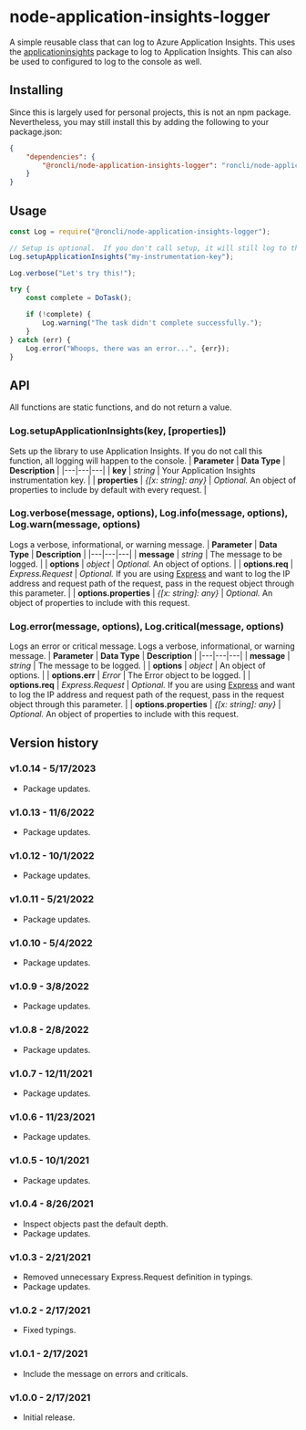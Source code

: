 # node-application-insights-logger
A simple reusable class that can log to Azure Application Insights.  This uses the [applicationinsights](https://github.com/microsoft/ApplicationInsights-node.js) package to log to Application Insights.  This can also be used to configured to log to the console as well.

## Installing
Since this is largely used for personal projects, this is not an npm package.  Nevertheless, you may still install this by adding the following to your package.json:

```json
{
    "dependencies": {
        "@roncli/node-application-insights-logger": "roncli/node-application-insights-logger#v1.0.14"
    }
}
```

## Usage
```javascript
const Log = require("@roncli/node-application-insights-logger");

// Setup is optional.  If you don't call setup, it will still log to the console.
Log.setupApplicationInsights("my-instrumentation-key");

Log.verbose("Let's try this!");

try {
    const complete = DoTask();

    if (!complete) {
        Log.warning("The task didn't complete successfully.");
    }
} catch (err) {
    Log.error("Whoops, there was an error...", {err});
}
```

## API
All functions are static functions, and do not return a value.

### Log.setupApplicationInsights(key, [properties])
Sets up the library to use Application Insights.  If you do not call this function, all logging will happen to the console.
| **Parameter** | **Data Type** | **Description** |
|---|---|---|
| **key** | *string* | Your Application Insights instrumentation key. |
| **properties** | *{[x: string]: any}* | *Optional.*  An object of properties to include by default with every request. |

### Log.verbose(message, options), Log&#46;info(message, options), Log.warn(message, options)
Logs a verbose, informational, or warning message.
| **Parameter** | **Data Type** | **Description** |
|---|---|---|
| **message** | *string* | The message to be logged. |
| **options** | *object* | *Optional.*  An object of options. |
| **options.req** | *Express.Request* | *Optional.*  If you are using [Express](https://expressjs.com/) and want to log the IP address and request path of the request, pass in the request object through this parameter. |
| **options.properties** | *{[x: string]: any}* | *Optional.*  An object of properties to include with this request.

### Log.error(message, options), Log.critical(message, options)
Logs an error or critical message.
Logs a verbose, informational, or warning message.
| **Parameter** | **Data Type** | **Description** |
|---|---|---|
| **message** | *string* | The message to be logged. |
| **options** | *object* | An object of options. |
| **options.err** | *Error* | The Error object to be logged. |
| **options.req** | *Express.Request* | *Optional.*  If you are using [Express](https://expressjs.com/) and want to log the IP address and request path of the request, pass in the request object through this parameter. |
| **options.properties** | *{[x: string]: any}* | *Optional.*  An object of properties to include with this request.

## Version history

### v1.0.14 - 5/17/2023
* Package updates.

### v1.0.13 - 11/6/2022
* Package updates.

### v1.0.12 - 10/1/2022
* Package updates.

### v1.0.11 - 5/21/2022
* Package updates.

### v1.0.10 - 5/4/2022
* Package updates.

### v1.0.9 - 3/8/2022
* Package updates.

### v1.0.8 - 2/8/2022
* Package updates.

### v1.0.7 - 12/11/2021
* Package updates.

### v1.0.6 - 11/23/2021
* Package updates.

### v1.0.5 - 10/1/2021
* Package updates.

### v1.0.4 - 8/26/2021
* Inspect objects past the default depth.
* Package updates.

### v1.0.3 - 2/21/2021
* Removed unnecessary Express.Request definition in typings.
* Package updates.

### v1.0.2 - 2/17/2021
* Fixed typings.

### v1.0.1 - 2/17/2021
* Include the message on errors and criticals.

### v1.0.0 - 2/17/2021
* Initial release.
